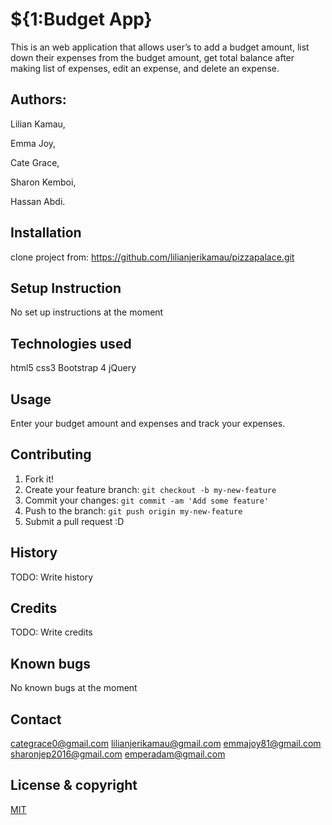 # ${1:Budget App}

This is an web application that allows user’s to add a budget amount, list down their expenses from the budget amount, get total balance after making list of expenses, edit an expense, and delete an expense.

## Authors:
Lilian Kamau,

Emma Joy,

Cate Grace,

Sharon Kemboi,

Hassan Abdi.

## Installation

clone project from: https://github.com/lilianjerikamau/pizzapalace.git

## Setup Instruction

No set up instructions at the moment

## Technologies used

html5
css3
Bootstrap 4
jQuery

## Usage

Enter your budget amount and expenses and track your expenses.

## Contributing

1. Fork it!
2. Create your feature branch: `git checkout -b my-new-feature`
3. Commit your changes: `git commit -am 'Add some feature'`
4. Push to the branch: `git push origin my-new-feature`
5. Submit a pull request :D

## History

TODO: Write history

## Credits

TODO: Write credits

## Known bugs

No known bugs at the moment

## Contact
categrace0@gmail.com
lilianjerikamau@gmail.com
emmajoy81@gmail.com
sharonjep2016@gmail.com
emperadam@gmail.com

## License & copyright

[MIT](https://choosealicense.com/licenses/mit/)
